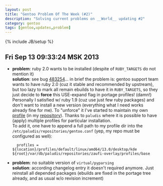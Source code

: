 ```yaml
---
layout: post
title: "Gentoo Problem Of The Week (#2)"
description: "Solving current problems on __World__ updating #2"
category: gentoo
tags: [gentoo,updates,problem]
---
```

{% include JB/setup %}


Fri Sep 13 09:33:24 MSK 2013
----------------------------


* __problem__: ruby 2.0 wants to be installed (despite of `RUBY_TARGETS` do not mention it)  
  __solution__: see bug [483254](https://bugs.gentoo.org/show_bug.cgi?id=483254)... in brief
  the problem is: gentoo support team wants to have ruby 2.0 (cuz it stable and recommended by upstream),
  but too lazy to mark all remain ebuilds to have it in `RUBY_TARGETS`, so they just decide to
  __force__ this USE-expand flag in portage profiles! (damn!) Personally I satisfied w/ ruby 1.9 
  (cuz use just few ruby packages) and don't want to install a new version (everything what I need
  works already fine for me). To "unforce" it I've started to maintain my own
  [profile](https://github.com/zaufi/zaufi-overlay/tree/master/profiles) 
  (in my [repository](https://github.com/zaufi/zaufi-overlay/tree/master)). Thanks to `paludis`
  where it is possible to have (apply) multiple profiles for particular installation.  
  To add it, one have to append a full path to my profile dir into the `/etc/paludis/repositories/gentoo.conf`
  (yep, my repo must be configured as well):  

        profiles = ${location}/profiles/default/linux/amd64/13.0/desktop/kde ${root}/var/db/paludis/repositories/zaufi-overlay/profiles/base


* __problem__: no suitable version of `virtual/pyparsing`  
  __solution__: according changelog entry it doesn't required anymore. Just reinstall all depended
  packages (ebuilds are fixed in the portage tree already, and as usual w/o revision increment)
